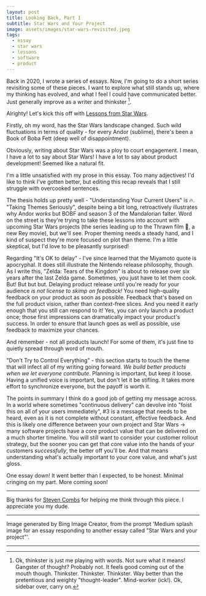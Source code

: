 ```yaml
---
layout: post
title: Looking Back, Part 1
subtitle: Star Wars and Your Project
image: assets/images/star-wars-revisited.jpeg
tags: 
  - essay
  - star wars
  - lessons
  - software
  - product
---
```


Back in 2020, I wrote a series of essays. Now, I'm going to do a short series revisiting some of these pieces. I want to explore what still stands up, where my thinking has evolved, and what I feel I could have communicated better. Just generally improve as a writer and thinkster [^1].

Alrighty! Let's kick this off with [Lessons from Star Wars](/2020/01/24/Star-Wars-Lessons.html).

Firstly, oh my word, has the Star Wars landscape changed. Such wild fluctuations in terms of quality - for every Andor (sublime), there's been a Book of Boba Fett (deep well of disappointment).

Obviously, writing about Star Wars was a ploy to court engagement. I mean, I have a lot to say about Star Wars! I have a lot to say about product development! Seemed like a natural fit.

I'm a little unsatisfied with my prose in this essay. Too many adjectives! I'd like to think I've gotten better, but editing this recap reveals that I still struggle with overcooked sentences.

The thesis holds up pretty well - "Understanding Your Current Users" is 🔥. "Taking Themes Seriously", despite being a bit long, retroactively illustrates why Andor *works* but BOBF and season 3 of the Mandalorian falter. Word on the street is they're trying to take these lessons into account with upcoming Star Wars projects (the series leading up to the Thrawn film 🤤, a new Rey movie), but we'll see. Proper theming needs a steady hand, and I kind of suspect they're more focused on plot than theme. I'm a little skeptical, but I'd love to be pleasantly surprised!

Regarding "It's OK to delay" - I've since learned that the Miyamoto quote is apocryphal. It does still illustrate the Nintendo release philosophy, though. As I write this, "Zelda: Tears of the Kingdom" is about to release over six years after the last Zelda game. Sometimes, you just have to let them cook. But! But but but. Delaying product release until you're ready for your audience *is not license to skimp on feedback!* You need high-quality feedback on your product as soon as possible. Feedback that's based on the full product vision, rather than context-free slices.  And you need it early enough that you still can respond to it! Yes, you can only launch a product once; those first impressions can dramatically impact your product's success. In order to ensure that launch goes as well as possible, use feedback to maximize your chances.

And remember - not all products launch! For some of them, it's just fine to quietly spread through word of mouth.

"Don't Try to Control Everything" - this section starts to touch the theme that will infect all of my writing going forward. *We build better products when we let everyone contribute*. Planning is important, but keep it loose. Having a unified voice is important, but don't let it be stifling. It takes more effort to synchronize everyone, but the payoff is worth it.

The points in summary I think do a good job of getting my message across. In a world where sometimes "continuous delivery" can devolve into "foist this on all of your users immediately", #3 is a message that needs to be heard, even as it is not complete without constant, effective feedback. And this is likely one difference between your own project and Star Wars -> many software projects have a core product value that can be delivered on a much shorter timeline. You will still want to consider your customer rollout strategy, but the sooner you can get that core value into the hands of your customers *successfully*, the better off you'll be. And that means understanding what's actually important to your core value, and what's just gloss.

One essay down! It went better than I expected, to be honest. Minimal cringing on my part. More coming soon!

[^1]: Ok, thinkster is just me playing with words. Not sure what it means! Gangster of thought? Probably not. It feels good coming out of the mouth though. Thinkster. Thinkster. Thinkster. Way better than the pretentious and weighty "thought-leader". Mind-worker (ick!). Ok, sidebar over, carry on.

---

Big thanks for [Steven Combs]() for helping me think through this piece. I appreciate you my dude.

---

Image generated by Bing Image Creator, from the prompt 'Medium splash image for an essay responding to another essay called "Star Wars and your project"'.

---